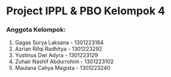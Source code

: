 # Project IPPL & PBO Kelompok 4

### Anggota Kelompok:
1. Gagas Surya Laksana - 1301223164
2. Azrian Rifqi Radhitya - 1301223292
3. Yustinus Dwi Adyra - 1301223129
4. Zuhair Nashif Abdurrohim - 1301223102
5. Maulana Cahya Magista - 1301223240

